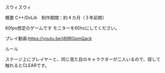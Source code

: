スウィスウィ


概要
C++/DxLib　制作期間：約４カ月（３年前期）

60fps想定のゲームです
モニターを60hzにしてください。

プレイ動画:https://youtu.be/j89RGpmQack

ルール

ステージ上にプレイヤーと、同じ見た目のキャラクターが二人いるので、探して触れるとCLEARです。
